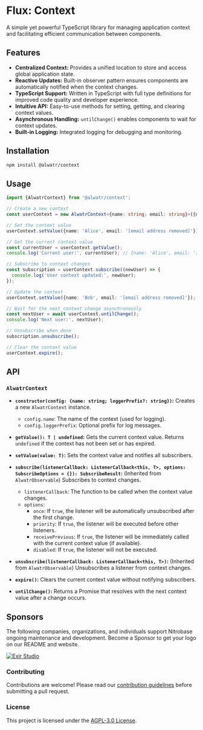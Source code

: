 # Flux: Context

A simple yet powerful TypeScript library for managing application context and facilitating efficient communication between components.

## Features

* **Centralized Context:**  Provides a unified location to store and access global application state.
* **Reactive Updates:**  Built-in observer pattern ensures components are automatically notified when the context changes.
* **TypeScript Support:** Written in TypeScript with full type definitions for improved code quality and developer experience.
* **Intuitive API:**  Easy-to-use methods for setting, getting, and clearing context values.
* **Asynchronous Handling:**  `untilChange()` enables components to wait for context updates.
* **Built-in Logging:**  Integrated logging for debugging and monitoring.

## Installation

```bash
npm install @alwatr/context
```

## Usage

```typescript
import {AlwatrContext} from '@alwatr/context';

// Create a new context
const userContext = new AlwatrContext<{name: string; email: string}>({name: 'user-context'});

// Set the context value
userContext.setValue({name: 'Alice', email: '[email address removed]'});

// Get the current context value
const currentUser = userContext.getValue(); 
console.log('Current user:', currentUser); // {name: 'Alice', email: '[email address removed]'}

// Subscribe to context changes
const subscription = userContext.subscribe((newUser) => {
  console.log('User context updated:', newUser);
});

// Update the context
userContext.setValue({name: 'Bob', email: '[email address removed]'});

// Wait for the next context change asynchronously
const nextUser = await userContext.untilChange();
console.log('Next user:', nextUser);

// Unsubscribe when done
subscription.unsubscribe();

// Clear the context value
userContext.expire(); 
```

## API

### `AlwatrContext`

* **`constructor(config: {name: string; loggerPrefix?: string})`:** Creates a new `AlwatrContext` instance.
  * `config.name`: The name of the context (used for logging).
  * `config.loggerPrefix`: Optional prefix for log messages.

* **`getValue(): T | undefined`:**  Gets the current context value. Returns `undefined` if the context has not been set or has expired.

* **`setValue(value: T)`:**  Sets the context value and notifies all subscribers.

* **`subscribe(listenerCallback: ListenerCallback<this, T>, options: SubscribeOptions = {}): SubscribeResult`:**  (Inherited from `AlwatrObservable`) Subscribes to context changes.
  * `listenerCallback`: The function to be called when the context value changes.
  * `options`:
    * `once`: If `true`, the listener will be automatically unsubscribed after the first change.
    * `priority`: If `true`, the listener will be executed before other listeners.
    * `receivePrevious`: If `true`, the listener will be immediately called with the current context value (if available).
    * `disabled`: If `true`, the listener will not be executed.

* **`unsubscribe(listenerCallback: ListenerCallback<this, T>)`:** (Inherited from `AlwatrObservable`) Unsubscribes a listener from context changes.

* **`expire()`:** Clears the current context value without notifying subscribers.

* **`untilChange()`:** Returns a Promise that resolves with the next context value after a change occurs.

## Sponsors

The following companies, organizations, and individuals support Nitrobase ongoing maintenance and development. Become a Sponsor to get your logo on our README and website.

[![Exir Studio](https://avatars.githubusercontent.com/u/181194967?s=200&v=4)](https://exirstudio.com)

### Contributing

Contributions are welcome! Please read our [contribution guidelines](https://github.com/Alwatr/.github/blob/next/CONTRIBUTING.md) before submitting a pull request.

### License

This project is licensed under the [AGPL-3.0 License](LICENSE).
